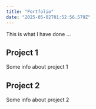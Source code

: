 ```yaml
---
title: "Portfolio"
date: "2025-05-02T01:52:56.579Z"
---
```



This is what I have done …


## Project 1

Some info about project 1


## Project 2

Some info about project 2

